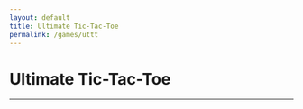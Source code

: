```yaml
---
layout: default
title: Ultimate Tic-Tac-Toe
permalink: /games/uttt
---
```


# Ultimate Tic-Tac-Toe

---

